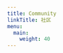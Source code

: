 ```yaml
---
title: Community
linkTitle: 社区
menu:
  main:
    weight: 40
---
```


<!--add blocks of content here to add more sections to the community page -->

